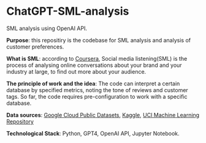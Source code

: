 # ChatGPT-SML-analysis

SML analysis using OpenAI API.

**Purpose**: this repositiry is the codebase for SML analysis and analysis of customer preferences.

**What is SML**: according to [Coursera](https://www.coursera.org/in/articles/social-listening), Social media listening(SML) is the process of analysing online conversations about your brand and your industry at large, to find out more about your audience.

**The principle of work and the idea**: The code can interpret a certain database by specified metrics, noting the tone of reviews and customer tags. So far, the code requires pre-configuration to work with a specific database.

**Data sources**: [Google Cloud Public Datasets](https://cloud.google.com/datasets), [Kaggle](https://www.kaggle.com/), [UCI Machine Learning Repository](https://archive.ics.uci.edu/)

**Technological Stack**: Python, GPT4, OpenAI API, Jupyter Notebook.
